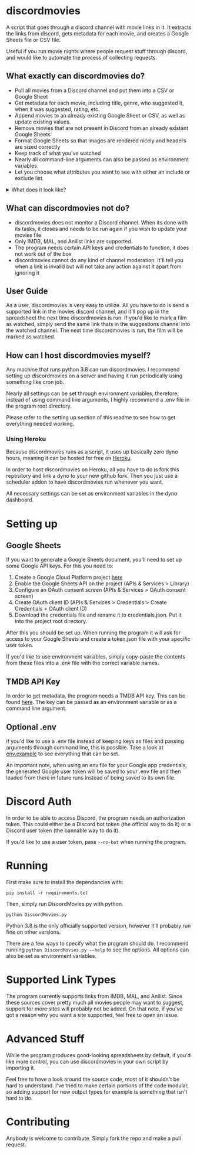 # discordmovies
A script that goes through a discord channel with movie links in it. It extracts 
the links from discord, gets metadata for each movie, and creates a Google 
Sheets file or CSV file.

Useful if you run movie nights where people request stuff through discord, and 
would like to automate the process of collecting requests.

## What exactly can discordmovies do?
- Pull all movies from a Discord channel and put them into a CSV or Google Sheet
- Get metadata for each movie, including title, genre, who suggested it, when it 
was suggested, rating, etc.
- Append movies to an already existing Google Sheet or CSV, as well as update
existing values.
- Remove movies that are not present in Discord from an already existant Google 
Sheets
- Format Google Sheets so that images are rendered nicely and headers are sized 
correctly
- Keep track of what you've watched
- Nearly all command-line arguments can also be passed as environment variables
- Let you choose what attributes you want to see with either an include or 
exclude list.
<details>
<summary>What does it look like?</summary>
<br>
<img src="https://imgur.com/RHFrvoT.png" alt="Image of discordmovies sheet.">
</details>

## What can discordmovies not do?
- discordmovies does not monitor a Discord channel. When its done with its 
tasks, it closes and needs to be run again if you wish to update your movies 
file
- Only IMDB, MAL, and Anilist links are supported.
- The program needs certain API keys and credentials to function, it does not 
work out of the box
- discordmovies cannot do any kind of channel moderation. It'll tell you when a 
link is invalid but will not take any action against it apart from ignoring it

## User Guide
As a user, discordmovies is very easy to utilize. All you have to do is send a 
supported link in the movies discord channel, and it'll pop up in the 
spreadsheet the next time discordmovies is run.
If you'd like to mark a film as watched, simply send the same link thats in the 
suggestions channel into the watched channel. The next time discordmovies is 
run, the film will be marked as watched. 

## How can I host discordmovies myself?
Any machine that runs python 3.8 can run discordmovies.
I recommend setting up discordmovies on a server and having it run periodically 
using something like cron job.

Nearly all settings can be set through environment variables, therefore, 
instead of using command line arguments, I highly recommend a .env file in the 
program root directory.

Please refer to the setting up section of this readme to see how to get
everything needed working.

### Using Heroku
Because discordmovies runs as a script, it uses up basically zero dyno hours, 
meaning it can be hosted for free on [Heroku](https://www.heroku.com).

In order to host discordmovies on Heroku, all you have to do is fork this 
repository and link a dyno to your new github fork. Then you just use a 
scheduler addon to have discordmovies run whenever you want.

All necessary settings can be set as environment variables in the dyno 
dashboard.

# Setting up
## Google Sheets
If you want to generate a Google Sheets document, you'll need to set up some 
Google API keys.
For this you need to:
1. Create a Google Cloud Platform project 
[here](https://console.cloud.google.com/)
2. Enable the Google Sheets API on the project (APIs & Services > Library)
3. Configure an OAuth consent screen (APIs & Services > OAuth consent screen)
4. Create OAuth client ID (APIs & Services > Credentials > Create Credentials > 
OAuth client ID)
5. Download the credentials file and rename it to credentials.json. Put it into 
the project root directory.

After this you should be set up. When running the program it will ask for access 
to your Google Sheets and create a token.json file with your specific user 
token. 

If you'd like to use environment variables, simply copy-paste the
contents from these files into a .env file with the correct variable names.

## TMDB API Key
In order to get metadata, the program needs a TMDB API key. This can be found 
[here](https://developers.themoviedb.org/3/getting-started/introduction).
The key can be passed as an environment variable or as a command line argument.

## Optional .env
if you'd like to use a .env file instead of keeping keys as files and passing 
arguments through command line, this is possible.
Take a look at [env.example](./env.example) to see everything that can be set.

An important note, when using an env file for your Google app credentials, the 
generated Google user token will be saved to your .env file and then loaded from 
there in future runs instead of being saved to its own file.

# Discord Auth
In order to be able to access Discord, the program needs an authorization token. 
This could either be a Discord bot token (the official way to do it) or a 
Discord user token (the bannable way to do it).

If you'd like to use a user token, pass ```--no-bot``` when running the program.

# Running
First make sure to install the dependancies with:
```
pip install -r requirements.txt
```

Then, simply run DiscordMovies.py with python. 
```
python DiscordMovies.py
```
Python 3.8 is the only officially supported version, however it'll probably run 
fine on other versions.

There are a few ways to specify what the program should do. I recommend 
running ```python DiscordMovies.py --help``` to see the options.
All options can also be set as environment variables. 

# Supported Link Types
The program currently supports links from IMDB, MAL, and Anilist. Since these 
sources cover pretty much all movies people may want to suggest,
support for more sites will probably not be added. On that note, if you've got 
a reason why you want a site supported, feel free to open an issue.


# Advanced Stuff
While the program produces good-looking spreadsheets by default, if you'd like 
more control, you can use discordmovies in your own script by importing it.

Feel free to have a look around the source code, most of it shouldn't be hard
to understand. I've tried to make certain portions of the code modular, so
adding support for new output types for example is something that isn't hard 
to do.

# Contributing
Anybody is welcome to contribute. Simply fork the repo and make a pull request.
